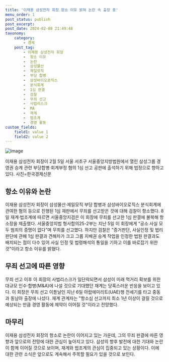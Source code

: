 ```yaml
---
title: '이재용 삼성전자 회장 항소 이유 밝혀 논란 속 출장 중'
menu_order: 1
post_status: publish
post_excerpt: 
post_date: 2024-02-08 21:49:48
taxonomy:
    category:
        - 경제
    post_tag:
        - 이재용 삼성전자 회장
        -  항소 이유
        -  논란
        -  삼성물산
        -  제일모직
        -  부당 합병
        -  삼성바이오로직스
        -  분식회계
        -  1심 판결
        -  검찰
        -  무죄 선고
        -  사법리스크
        -  MA
        -  재계
        -  법조계
        -  경영 활동
custom_fields:
    field1: value 1
    field2: value 2
---
```


![Image](https://imgnews.pstatic.net/image/050/2024/02/08/0000071689_001_20240208183301089.jpg?type=w647)

이재용 삼성전자 회장이 2월 5일 서울 서초구 서울중앙지방법원에서 열린 삼성그룹 경영권 승계 관련 부당합병·회계부정 혐의 1심 선고 공판에 출석하기 위해 법정으로 향하고 있다. 사진=한국경제신문
## 항소 이유와 논란
이재용 삼성전자 회장이 삼성물산·제일모직 부당 합병과 삼성바이오로직스 분식회계에 관여한 혐의 등으로 진행된 1심 재판에서 무죄를 선고받은 것에 대해 검찰이 항소했다. 8일 재계·법조계에 따르면 서울중앙지검은 이 회장에 무죄를 선고한 1심 판결에 불복해 항소장을 제출했다. 
서울중앙지법 형사합의25-2부는 지난 5일 이 회장에게 “공소 사실 모두 범죄의 증명이 없다”며 무죄를 선고했다. 하지만 검찰은 "증거판단, 사실인정 및 법리판단에 관해 1심 판결과 견해차가 크고 그룹 지배권 승계 작업을 인정한 법원 판결과도 배치되는 점이 다수 있어 사실 인정 및 법령해석의 통일을 기하고 이를 바로잡기 위한 것"이라고 항소 이유를 밝혔다.
## 무죄 선고에 따른 영향
무죄 선고 이후 이 회장의 사법리스크가 일단락되면서 삼성이 미래 먹거리 확보를 위한 대규모 인수·합병(M&A)에 나설 것으로 기대했던 재계는 당혹스러운 반응을 보이고 있다. 이 회장은 무죄 선고 이튿날인 지난 6일 아랍에미리트(UAE)행 전세기를 타고 중동과 동남아 출장에 나섰다. 
재계 관계자는 "항소심 선고까지 최소 1년 이상이 걸릴 것으로 예상되는 만큼 경영 활동에 제약이 이어질 것"이라고 전망했다.
## 마무리
이재용 삼성전자 회장의 항소로 논란이 이어지고 있는 가운데, 그의 무죄 판결에 따른 영향과 앞으로의 전망에 대한 관심이 높아지고 있다. 삼성의 향후 발전에 대한 기대와 논란이 함께 이어질 것으로 보이며, 재계와 법조계의 관심이 집중되고 있는 상황이다. 이에 대한 관련 소식은 앞으로도 계속해서 주목할 필요가 있을 것으로 보인다.

